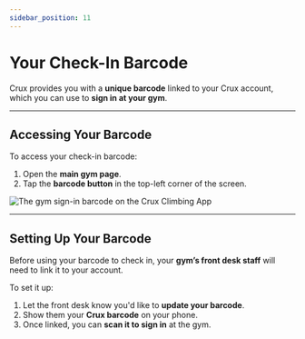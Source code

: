```yaml
---
sidebar_position: 11
---
```


# Your Check-In Barcode

Crux provides you with a **unique barcode** linked to your Crux account, which you can use to **sign in at your gym**.

---

## Accessing Your Barcode

To access your check-in barcode:
1. Open the **main gym page**.
2. Tap the **barcode button** in the top-left corner of the screen.

<img src="/img/barcode.png" alt="The gym sign-in barcode on the Crux Climbing App" class="screenshot" />

---

## Setting Up Your Barcode

Before using your barcode to check in, your **gym’s front desk staff** will need to link it to your account.

To set it up:
1. Let the front desk know you'd like to **update your barcode**.
2. Show them your **Crux barcode** on your phone.
3. Once linked, you can **scan it to sign in** at the gym.
